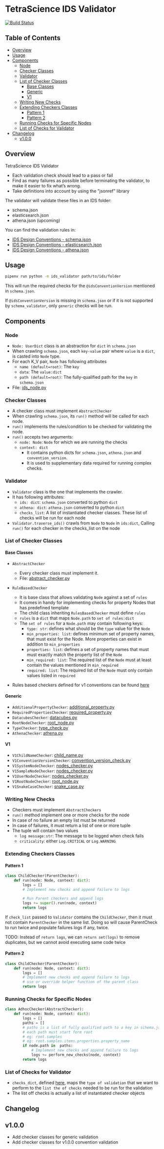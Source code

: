 # TetraScience IDS Validator <!-- omit in toc -->

[![Build Status](https://app.travis-ci.com/tetrascience/ts-ids-validator.svg?branch=master)](https://app.travis-ci.com/tetrascience/ts-ids-validator)

## Table of Contents <!-- omit in toc -->

- [Overview](#overview)
- [Usage](#usage)
- [Components](#components)
  - [Node](#node)
  - [Checker Classes](#checker-classes)
  - [Validator](#validator)
  - [List of Checker Classes](#list-of-checker-classes)
    - [Base Classes](#base-classes)
    - [Generic](#generic)
    - [V1](#v1)
  - [Writing New Checks](#writing-new-checks)
  - [Extending Checkers Classes](#extending-checkers-classes)
    - [Pattern 1](#pattern-1)
    - [Pattern 2](#pattern-2)
  - [Running Checks for Specific Nodes](#running-checks-for-specific-nodes)
  - [List of Checks for Validator](#list-of-checks-for-validator)
- [Changelog](#changelog)
  - [v1.0.0](#v100)

## Overview

TetraScience IDS Validator

- Each validation check should lead to a pass or fail
- Find as many failures as possible before terminating the validator, to make it easier to fix what’s wrong.
- Take definitions into account by using the "jsonref" library

The validator will validate these files in an IDS folder:

- schema.json
- elasticsearch.json
- athena.json (upcoming)

You can find the validation rules in:

- [IDS Design Conventions - schema.json](https://developers.tetrascience.com/docs/ids-design-conventions-schemajson)
- [IDS Design Conventions - elasticsearch.json](https://developers.tetrascience.com/docs/ids-design-conventions-elasticsearchjson)
- [IDS Design Conventions - athena.json](https://developers.tetrascience.com/docs/ids-design-conventions-athenajson)

## Usage

```bash
pipenv run python -m ids_validator path/to/ids/folder
```

This will run the required checks for the `@idsConventionVersion` mentioned in `schema.json`.

If `@idsConventionVersion` is missing in `schema.json` or if it is not supported by `schema_validator`, only `generic` checks will be run.

## Components

### Node

- `Node: UserDict` class is an abstraction for `dict` in `schema.json`
- When crawling `schema.json`, each `key-value` pair where `value` is a `dict`, is casted into `Node` type.
- For each K_V pair, `Node` has following attributes
  - `name (default=root)`: The `key`
  - `data`: The `value:dict`
  - `path (default=root)`: The fully-qualified path for the `key` in `schema.json`
- File: [ids_node.py](src/ids_node.py)

### Checker Classes

- A checker class must implement `AbstractChecker`
- When crawling `schema.json`, its `run()` method will be called for each node.
- `run()` implements the rules/condition to be checked for validating the node.
- `run()` accepts two arguments:
  - `node: Node`: `Node` for which we are running the checks
  - `context: dict`
    - It contains python dicts for `schema.json`, `athena.json` and `convention_version`.
    - It is used to supplementary data required for running complex checks.

### Validator

- `Validator` class is the one that implements the crawler.
- It has following attributes:
  - `ids: dict`: `schema.json` converted to python `dict`
  - `athena: dict`: `athena.json` converted to python `dict`
  - `checks_list`: A list of instantiated checker classes.
    These list of checks will be run for each node
- `Validator.traverse_ids()` crawls from `Node` to `Node` in `ids:dict`, Calling `run()` for each checker in the checks_list on the node

### List of Checker Classes

#### Base Classes

- `AbstractChecker`

  - Every checker class must implement it.
  - File: [abstract_checker.py](src/checks/abstract_checker.py)

- `RuleBasedChecker`
  - It is base class that allows validating `Node` against a set of `rules`
  - It comes in handy for implementing checks for property Nodes that has predefined template
  - The child class inheriting `RulesBasedChecker` must define `rules`
  - `rules` is a `dict` that maps `Node.path` to `set of rules:dict`
  - The `set of rules` for a `Node.path` may contain following keys:
    - `type: str`: defines what should be the `type` value for the `Node`
    - `min_properties: list`: defines minimum set of property names, that must exist for the Node. More properties can exist in addition to `min_properties`
    - `properties: list`: defines a set of property names that must must exactly match the property list of the `Node`
    - `min_required: list`: The required list of the `Node` must at least contain the values mentioned in `min_required`
    - `required: list`: The required list of the `Node` must only contain values listed in `required`
- Rules based checkers defined for v1 conventions can be found [here](src/checks/v1/nodes_checker.py)

#### Generic

- `AdditionalPropertyChecker`: [additional_property.py](src/checks/generic/additional_property.py)
- `RequiredPropertiesChecker`: [required_property.py](src/checks/generic/required_property.py)
- `DatacubesChecker`: [datacubes.py](src/checks/generic/datacubes.py)
- `RootNodeChecker`: [root_node.py](src/checks/generic/root_node.py)
- `TypeChecker`: [type_check.py](src/checks/generic/type_check.py)
- `AthenaChecker`: [athena.py](src/checks/generic/athena.py)

#### V1

- `V1ChildNameChecker`: [child_name.py](src/checks/v1/child_name.py)
- `V1ConventionVersionChecker`: [convention_version_check.py](src/checks/v1/convention_version_check.py)
- `V1SystemNodeChecker`: [nodes_checker.py](src/checks/v1/nodes_checker.py)
- `V1SampleNodeChecker`: [nodes_checker.py](src/checks/v1/nodes_checker.py)
- `V1UserNodeChecker`: [nodes_checker.py](src/checks/v1/nodes_checker.py)
- `V1RootNodeChecker`: [root_node.py](src/checks/v1/root_node.py)
- `V1SnakeCaseChecker`: [snake_case.py](src/checks/v1/snake_case.py)

### Writing New Checks

- Checkers must implement `AbstractCheckers`
- `run()` method implement one or more checks for the node
- In case of no failure an empty list must be returned
- In case of failures, it must return a list of one or more tuple
- The tuple will contain two values
  - `log message:str`: The message to be logged when check fails
  - `criticality`: either `Log.CRITICAL` or `Log.WARNING`

### Extending Checkers Classes

#### Pattern 1

```python
class ChildChecker(ParentChecker):
    def run(node: Node, context: dict):
        logs = []
        # Implement new checks and append failure to logs

        # Run Parent checkers and append logs
        logs += super().run(node, context)
        return logs
```

If `check_list` passed to `Validator` contains the `ChildChecker`, then it must not contain `ParentChecker` in the same list.
Doing so will cause ParentCheck to run twice and populate failures logs if any, twice.

TODO: Instead of `return logs`, we can `return set(logs)` to remove duplicates, but we cannot avoid executing same code twice

#### Pattern 2

```python
class ChildChecker(ParentChecker):
    def run(node: Node, context: dict):
        logs = []
        # Implement new checks and append failure to logs
        # use or override helper function of the parent class
        return logs
```

### Running Checks for Specific Nodes

```python
class AdhocChecker(AbstractChecker):
    def run(node: Node, context: dict):
        logs = []
        paths = []
        # paths is a list of fully qualified path to a key in schema.json
        # each path must start form root
        # eg: root.samples
        # eg: root.samples.items.properties.property_name
        if node.path in  paths:
            # Implement new checks and append failure to logs
            logs += perform_new_checks(node, context)
        return logs
```

### List of Checks for Validator

- `checks_dict`, defined [here](src/checks/__init__.py), maps the `type of validation` that we want to perform to the `list the of checks` needed to be run for the validation
- The list off checks is actually a list of instantiated checker objects

## Changelog

## v1.0.0

- Add checker classes for generic validation
- Add checker classes for v1.0.0 convention validation
